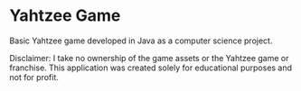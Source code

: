 # Yahtzee Game
Basic Yahtzee game developed in Java as a computer science project.

Disclaimer: I take no ownership of the game assets or the Yahtzee game or franchise. This application was created solely for educational purposes and not for profit.
